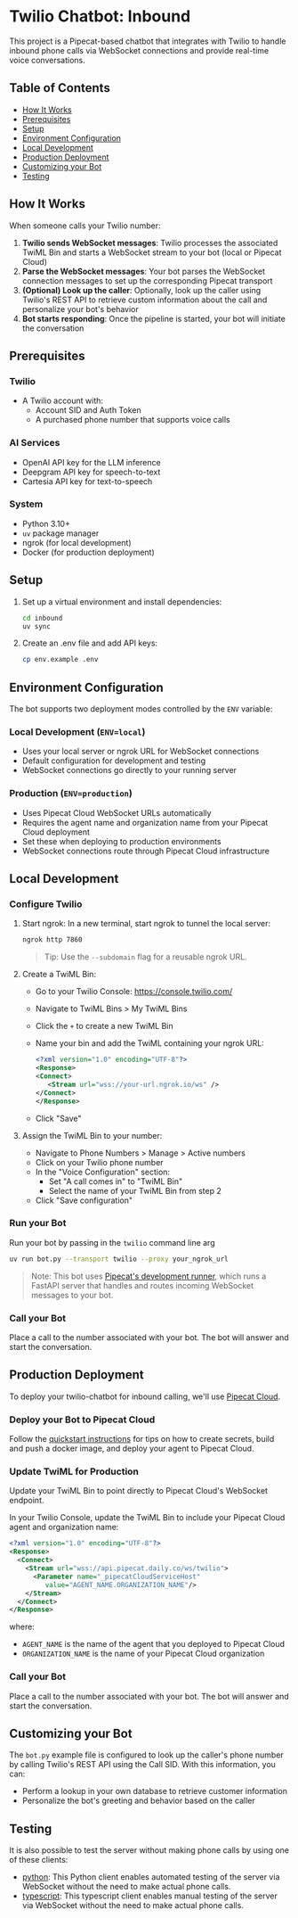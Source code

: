 # Twilio Chatbot: Inbound

This project is a Pipecat-based chatbot that integrates with Twilio to handle inbound phone calls via WebSocket connections and provide real-time voice conversations.

## Table of Contents

- [How It Works](#how-it-works)
- [Prerequisites](#prerequisites)
- [Setup](#setup)
- [Environment Configuration](#environment-configuration)
- [Local Development](#local-development)
- [Production Deployment](#production-deployment)
- [Customizing your Bot](#customizing-your-bot)
- [Testing](#testing)

## How It Works

When someone calls your Twilio number:

1. **Twilio sends WebSocket messages**: Twilio processes the associated TwiML Bin and starts a WebSocket stream to your bot (local or Pipecat Cloud)
2. **Parse the WebSocket messages**: Your bot parses the WebSocket connection messages to set up the corresponding Pipecat transport
3. **(Optional) Look up the caller**: Optionally, look up the caller using Twilio's REST API to retrieve custom information about the call and personalize your bot's behavior
4. **Bot starts responding**: Once the pipeline is started, your bot will initiate the conversation

## Prerequisites

### Twilio

- A Twilio account with:
  - Account SID and Auth Token
  - A purchased phone number that supports voice calls

### AI Services

- OpenAI API key for the LLM inference
- Deepgram API key for speech-to-text
- Cartesia API key for text-to-speech

### System

- Python 3.10+
- `uv` package manager
- ngrok (for local development)
- Docker (for production deployment)

## Setup

1. Set up a virtual environment and install dependencies:

   ```sh
   cd inbound
   uv sync
   ```

2. Create an .env file and add API keys:

   ```sh
   cp env.example .env
   ```

## Environment Configuration

The bot supports two deployment modes controlled by the `ENV` variable:

### Local Development (`ENV=local`)

- Uses your local server or ngrok URL for WebSocket connections
- Default configuration for development and testing
- WebSocket connections go directly to your running server

### Production (`ENV=production`)

- Uses Pipecat Cloud WebSocket URLs automatically
- Requires the agent name and organization name from your Pipecat Cloud deployment
- Set these when deploying to production environments
- WebSocket connections route through Pipecat Cloud infrastructure

## Local Development

### Configure Twilio

1. Start ngrok:
   In a new terminal, start ngrok to tunnel the local server:

   ```sh
   ngrok http 7860
   ```

   > Tip: Use the `--subdomain` flag for a reusable ngrok URL.

2. Create a TwiML Bin:

   - Go to your Twilio Console: https://console.twilio.com/
   - Navigate to TwiML Bins > My TwiML Bins
   - Click the `+` to create a new TwiML Bin
   - Name your bin and add the TwiML containing your ngrok URL:

     ```xml
     <?xml version="1.0" encoding="UTF-8"?>
     <Response>
     <Connect>
        <Stream url="wss://your-url.ngrok.io/ws" />
     </Connect>
     </Response>
     ```

   - Click "Save"

3. Assign the TwiML Bin to your number:

   - Navigate to Phone Numbers > Manage > Active numbers
   - Click on your Twilio phone number
   - In the "Voice Configuration" section:
     - Set "A call comes in" to "TwiML Bin"
     - Select the name of your TwiML Bin from step 2
   - Click "Save configuration"

### Run your Bot

Run your bot by passing in the `twilio` command line arg

```bash
uv run bot.py --transport twilio --proxy your_ngrok_url
```

> Note: This bot uses [Pipecat's development runner](https://docs.pipecat.ai/server/utilities/runner/guide), which runs a FastAPI server that handles and routes incoming WebSocket messages to your bot.

### Call your Bot

Place a call to the number associated with your bot. The bot will answer and start the conversation.

## Production Deployment

To deploy your twilio-chatbot for inbound calling, we'll use [Pipecat Cloud](https://pipecat.daily.co/).

### Deploy your Bot to Pipecat Cloud

Follow the [quickstart instructions](https://docs.pipecat.ai/getting-started/quickstart#step-2%3A-deploy-to-production) for tips on how to create secrets, build and push a docker image, and deploy your agent to Pipecat Cloud.

### Update TwiML for Production

Update your TwiML Bin to point directly to Pipecat Cloud's WebSocket endpoint.

In your Twilio Console, update the TwiML Bin to include your Pipecat Cloud agent and organization name:

```xml
<?xml version="1.0" encoding="UTF-8"?>
<Response>
  <Connect>
    <Stream url="wss://api.pipecat.daily.co/ws/twilio">
      <Parameter name="_pipecatCloudServiceHost"
         value="AGENT_NAME.ORGANIZATION_NAME"/>
    </Stream>
  </Connect>
</Response>
```

where:

- `AGENT_NAME` is the name of the agent that you deployed to Pipecat Cloud
- `ORGANIZATION_NAME` is the name of your Pipecat Cloud organization

### Call your Bot

Place a call to the number associated with your bot. The bot will answer and start the conversation.

## Customizing your Bot

The `bot.py` example file is configured to look up the caller's phone number by calling Twilio's REST API using the Call SID. With this information, you can:

- Perform a lookup in your own database to retrieve customer information
- Personalize the bot's greeting and behavior based on the caller

## Testing

It is also possible to test the server without making phone calls by using one of these clients:

- [python](client/python/README.md): This Python client enables automated testing of the server via WebSocket without the need to make actual phone calls.
- [typescript](client/typescript/README.md): This typescript client enables manual testing of the server via WebSocket without the need to make actual phone calls.
